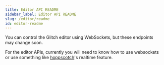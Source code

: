 ```yaml
---
title: Editor API README
sidebar_label: Editor API README
slug: /editor/readme
id: editor-readme
---
```


You can control the Glitch editor using WebSockets, but these endpoints may change soon.

For the editor APIs, currently you will need to know how to use websockets or use something like [hoppscotch](https://hoppscotch.io/realtime/)'s realtime feature.